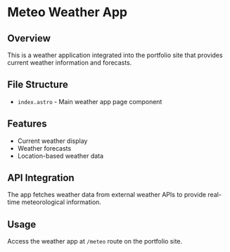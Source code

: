 # Meteo Weather App

## Overview
This is a weather application integrated into the portfolio site that provides current weather information and forecasts.

## File Structure
- `index.astro` - Main weather app page component

## Features
- Current weather display
- Weather forecasts
- Location-based weather data

## API Integration
The app fetches weather data from external weather APIs to provide real-time meteorological information.

## Usage
Access the weather app at `/meteo` route on the portfolio site.